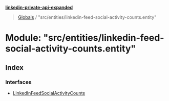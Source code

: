 **[linkedin-private-api-expanded](../README.md)**

> [Globals](../globals.md) / "src/entities/linkedin-feed-social-activity-counts.entity"

# Module: "src/entities/linkedin-feed-social-activity-counts.entity"

## Index

### Interfaces

* [LinkedInFeedSocialActivityCounts](../interfaces/_src_entities_linkedin_feed_social_activity_counts_entity_.linkedinfeedsocialactivitycounts.md)
